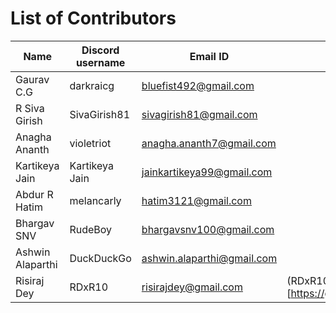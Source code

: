 List of Contributors
====================

| Name             | Discord username | Email ID                   | Github ID                           |
|------------------|------------------|----------------------------|-------------------------------------|
| Gaurav C.G       | darkraicg        | bluefist492@gmail.com      |                                     |
| R Siva Girish    | SivaGirish81     | sivagirish81@gmail.com     |                                     |
| Anagha Ananth    | violetriot       | anagha.ananth7@gmail.com   |                                     |
| Kartikeya Jain   | Kartikeya Jain   | jainkartikeya99@gmail.com  |                                     |
| Abdur R Hatim    | melancarly       | hatim3121@gmail.com        |                                     |
| Bhargav SNV      | RudeBoy          | bhargavsnv100@gmail.com    |                                     |
| Ashwin Alaparthi | DuckDuckGo       | ashwin.alaparthi@gmail.com |                                     |
| Risiraj Dey      | RDxR10           | risirajdey@gmail.com       | (RDxR10)[https://github.com/RDxR10] |
